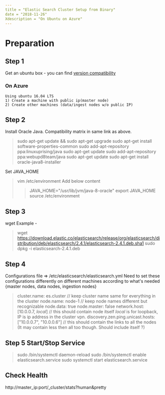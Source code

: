 ```yaml
---
title = "Elastic Search Cluster Setup from Binary"
date = "2018-11-26"
Xdescription = "On Ubuntu on Azure"
---
```


# Preparation 

## Step 1
Get an ubuntu box - you can find  [version compatibility](https://www.elastic.co/support/matrix)

### On Azure
    Using ubuntu 16.04 LTS
    1) Create a machine with public ip(master node)
    2) Create other machines (data/ingest nodes w/o public IP)


## Step 2
Install Oracle Java. Compatibility matrix in same link as above.
> sudo apt-get update && sudo apt-get upgrade
> sudo apt-get install software-properties-common
> sudo add-apt-repository ppa:linuxuprising/java
> sudo apt-get update
> sudo add-apt-repository ppa:webupd8team/java
> sudo apt-get update
> sudo apt-get install oracle-java8-installer

Set JAVA_HOME
> vim /etc/environment 
>   Add below content
>   > JAVA_HOME="/usr/lib/jvm/java-8-oracle"
>   > export JAVA_HOME
> source /etc/environment

## Step 3
wget <path to debian binary>
Example -  
> wget https://download.elastic.co/elasticsearch/release/org/elasticsearch/distribution/deb/elasticsearch/2.4.1/elasticsearch-2.4.1.deb.sha1
> sudo dpkg -i elasticsearch-2.4.1.deb

## Step 4
Configurations file => /etc/elasticsearch/elasticsearch.yml
Need to set these configurations differently on different machines according to what's needed {master nodes, data nodes, ingestion nodes}
> cluster.name: es.cluster
> // keep cluster name same for everything in the cluster
> node.name: node-1
> // keep node names different but recognizable
> node.data: true
> node.master: false
> network.host: [10.0.0.7, _local_]
> // this should contain node itself _local_ is for loopback, IP is ip address in the cluster vpn.
> discovery.zen.ping.unicast.hosts: ["10.0.0.7", "10.0.0.6"]
>  // this should contain the links to all the nodes (It may contain less then all too though. Should include itself ?)


## Step 5 Start/Stop Service
>  sudo /bin/systemctl daemon-reload
>  sudo /bin/systemctl enable elasticsearch.service
>  sudo systemctl start elasticsearch.service

## Check Health
http://master_ip:port/_cluster/stats?human&pretty






